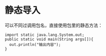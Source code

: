 # 静态导入

可以不同过调用包名，直接使用包里的静态方法：

```
import static java.lang.System.out;
public static void main(String args[]){
  out.println("输出内容");
}
```